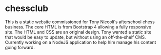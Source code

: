 # chessclub

This is a static website commissioned for Tony Niccoli's afterschool chess business.
The core HTML is from Bootstrap 4 allowing a fully responsive site. The HTML and CSS are an original design. Tony wanted a static site that would be easy to update, but without using an off-the-shelf CMS. Currently working on a NodeJS application to help him manage his content going forward. 
